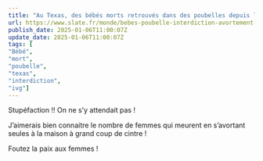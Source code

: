 ```yaml
---
title: "Au Texas, des bébés morts retrouvés dans des poubelles depuis l'interdiction de l'IVG"
url: https://www.slate.fr/monde/bebes-poubelle-interdiction-avortement-texas-etats-unis-abandons-mort-nourrisson-roe-wade-femmes-enfants-legislation-anti-ivg
publish_date: 2025-01-06T11:00:07Z
update_date: 2025-01-06T11:00:07Z
tags: [
"Bébé",
"mort",
"poubelle",
"texas",
"interdiction",
"ivg"]
---
```


Stupéfaction !! On ne s’y attendait pas !

J’aimerais bien connaitre le nombre de femmes qui meurent en s’avortant seules à la maison à grand coup de cintre !

Foutez la paix aux femmes !

